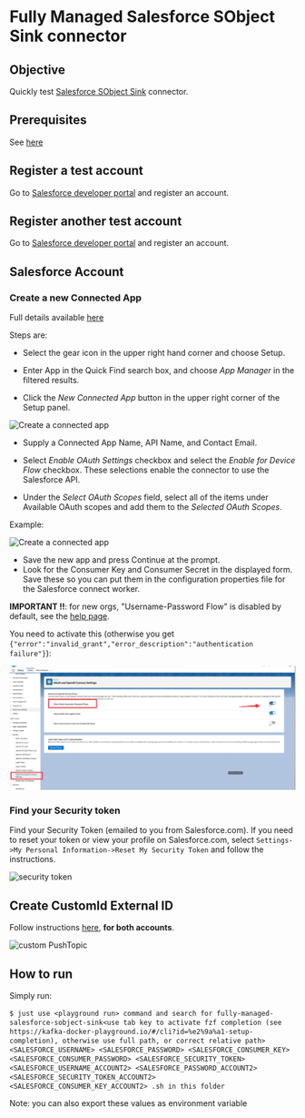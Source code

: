 # Fully Managed Salesforce SObject Sink connector



## Objective

Quickly test [Salesforce SObject Sink](https://docs.confluent.io/cloud/current/connectors/cc-salesforce-SObjects-sink.html) connector.

## Prerequisites

See [here](https://kafka-docker-playground.io/#/how-to-use?id=%f0%9f%8c%a4%ef%b8%8f-confluent-cloud-examples)

## Register a test account

Go to [Salesforce developer portal](https://developer.salesforce.com/signup/) and register an account.

## Register another test account

Go to [Salesforce developer portal](https://developer.salesforce.com/signup/) and register an account.

## Salesforce Account

### Create a new Connected App

Full details available [here](https://docs.confluent.io/current/connect/kafka-connect-salesforce/pushtopics/salesforce_pushtopic_source_connector_quickstart.html#salesforce-account)

Steps are:

* Select the gear icon in the upper right hand corner and choose Setup.

* Enter App in the Quick Find search box, and choose *App Manager* in the filtered results.

* Click the *New Connected App* button in the upper right corner of the Setup panel.

![Create a connected app](Screenshot2.png)

* Supply a Connected App Name, API Name, and Contact Email.

* Select *Enable OAuth Settings* checkbox and select the *Enable for Device Flow* checkbox. These selections enable the connector to use the Salesforce API.
* Under the *Select OAuth Scopes* field, select all of the items under Available OAuth scopes and add them to the *Selected OAuth Scopes*.

Example:

![Create a connected app](Screenshot3.png)

* Save the new app and press Continue at the prompt.
* Look for the Consumer Key and Consumer Secret in the displayed form. Save these so you can put them in the configuration properties file for the Salesforce connect worker.

**IMPORTANT !!**: for new orgs, "Username-Password Flow" is disabled by default, see the [help page](https://help.salesforce.com/s/articleView?id=release-notes.rn_security_username-password_flow_blocked_by_default.htm&release=244&type=5).

You need to activate this (otherwise you get `{"error":"invalid_grant","error_description":"authentication failure"}`):

![Username-Password Flow enabled](../../ccloud/fully-managed-connect-salesforce-cdc-source/ScreenshotOauthDisabled.jpg)

### Find your Security token

Find your Security Token (emailed to you from Salesforce.com). If you need to reset your token or view your profile on Salesforce.com, select `Settings->My Personal Information->Reset My Security Token` and follow the instructions.

![security token](Screenshot1.png)

## Create CustomId External ID

Follow instructions [here](https://docs.confluent.io/current/connect/kafka-connect-salesforce/sobjects_sink/index.html#external-id), **for both accounts**.

![custom PushTopic](Screenshot4.png)

## How to run

Simply run:

```
$ just use <playground run> command and search for fully-managed-salesforce-sobject-sink<use tab key to activate fzf completion (see https://kafka-docker-playground.io/#/cli?id=%e2%9a%a1-setup-completion), otherwise use full path, or correct relative path> <SALESFORCE_USERNAME> <SALESFORCE_PASSWORD> <SALESFORCE_CONSUMER_KEY> <SALESFORCE_CONSUMER_PASSWORD> <SALESFORCE_SECURITY_TOKEN> <SALESFORCE_USERNAME_ACCOUNT2> <SALESFORCE_PASSWORD_ACCOUNT2> <SALESFORCE_SECURITY_TOKEN_ACCOUNT2> <SALESFORCE_CONSUMER_KEY_ACCOUNT2> .sh in this folder
```

Note: you can also export these values as environment variable

